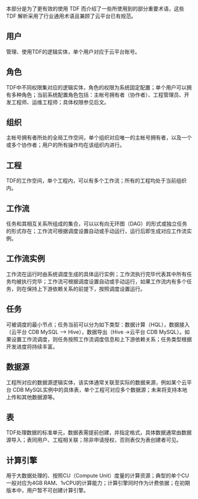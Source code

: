 本部分是为了更有效的使用 TDF 而介绍了一些所使用到的部分重要术语，这些 TDF 解析采用了行业通用术语且兼顾了云平台已有规范。

## 用户
管理、使用TDF的逻辑实体，单个用户对应于云平台账号。

## 角色
TDF中不同权限集对应的逻辑实体，角色的权限为系统固定配置；单个用户可以拥有多种角色；当前系统配置角色包括：主帐号拥有者（协作者）、工程管理员、开发工程师、运维工程师；具体权限参见后文。

## 组织
主帐号拥有者所处的全局工作空间，单个组织对应唯一的主帐号拥有者，以及一个或多个协作者；用户的所有操作均在该组织内进行。

## 工程
TDF的工作空间，单个工程内，可以有多个工作流；所有的工程均处于当前组织内。

## 工作流
任务和其相互关系所组成的集合，可以以有向无环图（DAG）的形式或独立任务的形式存在；工作流可根据调度设置自动或手动运行，运行后即生成对应工作流实例。

## 工作流实例
工作流在运行时由系统调度生成的具体运行实例；工作流执行完毕代表其中所有任务均被执行完毕；工作流可根据调度设置自动或手动运行，如果工作流内有多个任务，则在保持上下游依赖关系的前提下，按照调度设置运行。

## 任务
可被调度的最小节点；任务当前可以分为如下类型：数据计算（HQL），数据接入（云平台 CDB MySQL –> Hive），数据导出（Hive ->云平台 CDB MySQL）。如果设置工作流调度，则任务按照工作流调度信息和上下游依赖关系；任务类型根据开发进度将持续丰富。

## 数据源
工程所对应的数据源逻辑实体，该实体通常关联至实际的数据来源，例如某个云平台 CDB MySQL实例中的具体表，单个工程可对应多个数据源；未来将支持本地上传和其他数据源等。

## 表
TDF处理数据的标准单元，数据表需提前创建，并指定格式，具体数据通常由数据源导入；表同用户、工程相关联；除非申请授权，否则表仅为表创建者可见。

## 计算引擎
用于大数据处理的、按照CU（Compute Unit）度量的计算资源；典型的单个CU一般对应为4GB RAM、1vCPU的计算能力；计算引擎同时作为计费依据；在初期版本中，用户暂不可创建计算引擎。
